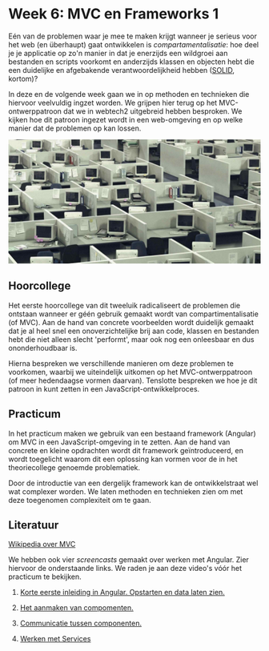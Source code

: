 # Week 6: MVC en Frameworks 1

Eén van de problemen waar je mee te maken krijgt wanneer je serieus voor het web (en überhaupt) gaat ontwikkelen is *compartamentalisatie*: hoe deel je je applicatie op zo'n manier in dat je enerzijds een wildgroei aan bestanden en scripts voorkomt en anderzijds klassen en objecten hebt die een duidelijke en afgebakende verantwoordelijkheid hebben ([SOLID](https://www.baeldung.com/solid-principles), kortom)?

In deze en de volgende week gaan we in op methoden en technieken die hiervoor veelvuldig ingzet worden. We grijpen hier terug op het MVC-ontwerppatroon dat we in webtech2 uitgebreid hebben besproken. We kijken hoe dit patroon ingezet wordt in een web-omgeving en op welke manier dat de problemen op kan lossen.

![Compartimentalisatie in software engineering is een groot goed](../imgs/compartimentalisation.png)

## Hoorcollege

Het eerste hoorcollege van dit tweeluik radicaliseert de problemen die ontstaan wanneer er géén gebruik gemaakt wordt van compartimentalisatie (of MVC). Aan de hand van concrete voorbeelden wordt duidelijk gemaakt dat je al heel snel een onoverzichtelijke brij aan code, klassen en bestanden hebt die niet alleen slecht 'performt', maar ook nog een onleesbaar en dus ononderhoudbaar is. 

Hierna bespreken we verschillende manieren om deze problemen te voorkomen, waarbij we uiteindelijk uitkomen op het MVC-ontwerppatroon (of meer hedendaagse vormen daarvan). Tenslotte bespreken we hoe je dit patroon in kunt zetten in een JavaScript-ontwikkelproces.

## Practicum

In het practicum maken we gebruik van een bestaand framework (Angular) om MVC in een JavaScript-omgeving in te zetten. Aan de hand van concrete en kleine opdrachten wordt dit framework geïntroduceerd, en wordt toegelicht waarom dit een oplossing kan vormen voor de in het theoriecollege genoemde problematiek.

Door de introductie van een dergelijk framework kan de ontwikkelstraat wel wat complexer worden. We laten methoden en technieken zien om met deze toegenomen complexiteit om te gaan.

## Literatuur

[Wikipedia over MVC](https://en.wikipedia.org/wiki/Model%E2%80%93view%E2%80%93controller)

We hebben ook vier *screencasts* gemaakt over werken met Angular. Zier hiervoor de onderstaande links. We raden je aan deze video's vóór het practicum te bekijken.

1. [Korte eerste inleiding in Angular. Opstarten en data laten zien.](https://video.hanze.nl/media/Angular%20-%20deel%201/1_ac4feiap)

2. [Het aanmaken van compomenten.](https://video.hanze.nl/media/Angular%20-%20deel%202/1_o3hs5jql)

3. [Communicatie tussen componenten.](https://video.hanze.nl/media/Angular%20%E2%80%93%20deel%203/1_fd7yxeho)

4. [Werken met Services](https://video.hanze.nl/media/angular%20-%20deel%204/1_8pz2ah9z)

